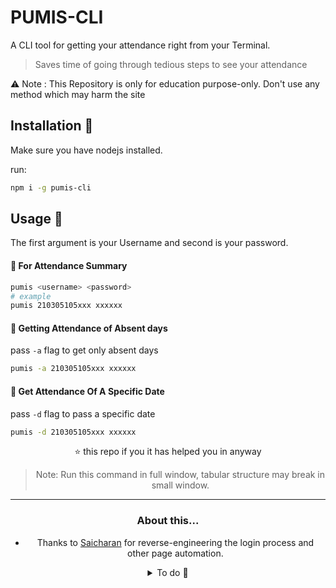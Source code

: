 
# PUMIS-CLI

A CLI tool for getting your attendance right from your Terminal.
> Saves time of going through tedious steps to see your attendance

⚠ Note : This Repository is only for education purpose-only. Don't use any method which may harm the site
>


## Installation 🤖
Make sure you have nodejs installed.

run:
```bash
npm i -g pumis-cli
 ```

## Usage 🔎


The first argument is your Username and second is your password.

#### 📜 For Attendance Summary
```bash
pumis <username> <password>
# example
pumis 210305105xxx xxxxxx
```

#### 🛌   Getting Attendance of Absent days
pass `-a` flag to get only absent days
```bash
pumis -a 210305105xxx xxxxxx
```

####  📅 Get Attendance Of A Specific Date
pass `-d` flag to pass a specific date
```bash
pumis -d 210305105xxx xxxxxx
```

<div align="center">  ⭐ this repo if you it has helped you in anyway <div/>

> Note: Run this command in full window, tabular structure may break in small window.

<hr>

###  About this...

+ Thanks to [Saicharan](https://github.com/SaicharanKandukuri) for reverse-engineering the login process and other page automation.

<details>
<summary> To do 📝 </summary>
implement a Login for default user, so don't have to enter username and password everytime
